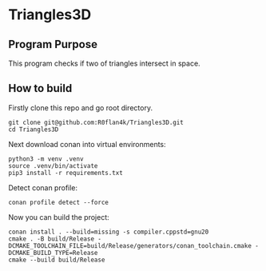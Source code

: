 # Triangles3D

## Program Purpose

This program checks if two of triangles intersect in space.

## How to build

Firstly clone this repo and go root directory.
```
git clone git@github.com:R0flan4k/Triangles3D.git
cd Triangles3D
```

Next download conan into virtual environments:
```
python3 -m venv .venv
source .venv/bin/activate
pip3 install -r requirements.txt
```

Detect conan profile:
```
conan profile detect --force
```

Now you can build the project:
```
conan install . --build=missing -s compiler.cppstd=gnu20
cmake . -B build/Release -DCMAKE_TOOLCHAIN_FILE=build/Release/generators/conan_toolchain.cmake -DCMAKE_BUILD_TYPE=Release
cmake --build build/Release
```
